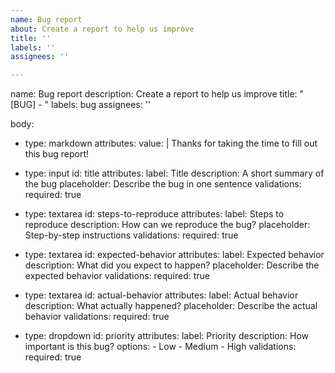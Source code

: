 ```yaml
---
name: Bug report
about: Create a report to help us improve
title: ''
labels: ''
assignees: ''

---
```


name: Bug report
description: Create a report to help us improve
title: "[BUG] - "
labels: bug
assignees: ''

body:
  - type: markdown
    attributes:
      value: |
        Thanks for taking the time to fill out this bug report!

  - type: input
    id: title
    attributes:
      label: Title
      description: A short summary of the bug
      placeholder: Describe the bug in one sentence
    validations:
      required: true

  - type: textarea
    id: steps-to-reproduce
    attributes:
      label: Steps to reproduce
      description: How can we reproduce the bug?
      placeholder: Step-by-step instructions
    validations:
      required: true

  - type: textarea
    id: expected-behavior
    attributes:
      label: Expected behavior
      description: What did you expect to happen?
      placeholder: Describe the expected behavior
    validations:
      required: true

  - type: textarea
    id: actual-behavior
    attributes:
      label: Actual behavior
      description: What actually happened?
      placeholder: Describe the actual behavior
    validations:
      required: true

  - type: dropdown
    id: priority
    attributes:
      label: Priority
      description: How important is this bug?
      options:
        - Low
        - Medium
        - High
    validations:
      required: true
